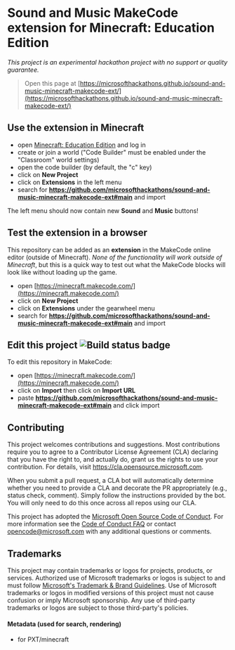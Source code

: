 # Sound and Music MakeCode extension for Minecraft: Education Edition

*This project is an experimental hackathon project with no support or quality guarantee.*

> Open this page at [https://microsofthackathons.github.io/sound-and-music-minecraft-makecode-ext/](https://microsofthackathons.github.io/sound-and-music-minecraft-makecode-ext/)

## Use the extension in Minecraft

* open [Minecraft: Education Edition](https://education.minecraft.net/) and log in
* create or join a world ("Code Builder" must be enabled under the "Classroom" world settings)
* open the code builder (by default, the "c" key)
* click on **New Project**
* click on **Extensions** in the left menu
* search for **https://github.com/microsofthackathons/sound-and-music-minecraft-makecode-ext#main** and import

The left menu should now contain new **Sound** and **Music** buttons!

## Test the extension in a browser

This repository can be added as an **extension** in the MakeCode online editor (outside of Minecraft). *None of the functionality will work outside of Minecraft*, but this is a quick way to test out what the MakeCode blocks will look like without loading up the game.

* open [https://minecraft.makecode.com/](https://minecraft.makecode.com/)
* click on **New Project**
* click on **Extensions** under the gearwheel menu
* search for **https://github.com/microsofthackathons/sound-and-music-minecraft-makecode-ext#main** and import

## Edit this project ![Build status badge](https://github.com/microsofthackathons/sound-and-music-minecraft-makecode-ext/workflows/MakeCode/badge.svg)

To edit this repository in MakeCode:

* open [https://minecraft.makecode.com/](https://minecraft.makecode.com/)
* click on **Import** then click on **Import URL**
* paste **https://github.com/microsofthackathons/sound-and-music-minecraft-makecode-ext#main** and click import

## Contributing

This project welcomes contributions and suggestions.  Most contributions require you to agree to a
Contributor License Agreement (CLA) declaring that you have the right to, and actually do, grant us
the rights to use your contribution. For details, visit https://cla.opensource.microsoft.com.

When you submit a pull request, a CLA bot will automatically determine whether you need to provide
a CLA and decorate the PR appropriately (e.g., status check, comment). Simply follow the instructions
provided by the bot. You will only need to do this once across all repos using our CLA.

This project has adopted the [Microsoft Open Source Code of Conduct](https://opensource.microsoft.com/codeofconduct/).
For more information see the [Code of Conduct FAQ](https://opensource.microsoft.com/codeofconduct/faq/) or
contact [opencode@microsoft.com](mailto:opencode@microsoft.com) with any additional questions or comments.

## Trademarks

This project may contain trademarks or logos for projects, products, or services. Authorized use of Microsoft 
trademarks or logos is subject to and must follow 
[Microsoft's Trademark & Brand Guidelines](https://www.microsoft.com/en-us/legal/intellectualproperty/trademarks/usage/general).
Use of Microsoft trademarks or logos in modified versions of this project must not cause confusion or imply Microsoft sponsorship.
Any use of third-party trademarks or logos are subject to those third-party's policies.

#### Metadata (used for search, rendering)

* for PXT/minecraft
<script src="https://makecode.com/gh-pages-embed.js"></script><script>makeCodeRender("{{ site.makecode.home_url }}", "{{ site.github.owner_name }}/{{ site.github.repository_name }}");</script>
